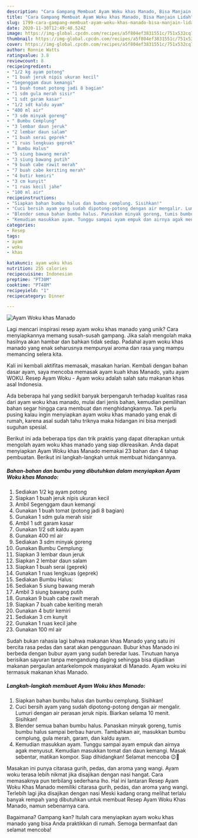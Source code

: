 ```yaml
---
description: "Cara Gampang Membuat Ayam Woku khas Manado, Bisa Manjain Lidah"
title: "Cara Gampang Membuat Ayam Woku khas Manado, Bisa Manjain Lidah"
slug: 1799-cara-gampang-membuat-ayam-woku-khas-manado-bisa-manjain-lidah
date: 2020-11-30T12:49:48.524Z
image: https://img-global.cpcdn.com/recipes/a5f804ef3831551c/751x532cq70/ayam-woku-khas-manado-foto-resep-utama.jpg
thumbnail: https://img-global.cpcdn.com/recipes/a5f804ef3831551c/751x532cq70/ayam-woku-khas-manado-foto-resep-utama.jpg
cover: https://img-global.cpcdn.com/recipes/a5f804ef3831551c/751x532cq70/ayam-woku-khas-manado-foto-resep-utama.jpg
author: Ronnie Watts
ratingvalue: 3.8
reviewcount: 8
recipeingredient:
- "1/2 kg ayam potong"
- "1 buah jeruk nipis ukuran kecil"
- "Segenggam daun kemangi"
- "1 buah tomat potong jadi 8 bagian"
- "1 sdm gula merah sisir"
- "1 sdt garam kasar"
- "1/2 sdt kaldu ayam"
- "400 ml air"
- "3 sdm minyak goreng"
- " Bumbu Cemplung"
- "3 lembar daun jeruk"
- "2 lembar daun salam"
- "1 buah serai geprek"
- "1 ruas lengkuas geprek"
- " Bumbu Halus"
- "5 siung bawang merah"
- "3 siung bawang putih"
- "9 buah cabe rawit merah"
- "7 buah cabe keriting merah"
- "4 butir kemiri"
- "3 cm kunyit"
- "1 ruas kecil jahe"
- "100 ml air"
recipeinstructions:
- "Siapkan bahan bumbu halus dan bumbu cemplung. Sisihkan!"
- "Cuci bersih ayam yang sudah dipotong-potong dengan air mengalir. Lumuri dengan air perasan jeruk nipis. Biarkan selama 10 menit. Sisihkan!"
- "Blender semua bahan bumbu halus. Panaskan minyak goreng, tumis bumbu halus sampai berbau harum. Tambahkan air, masukkan bumbu cemplung, gula merah, garam, dan kaldu ayam."
- "Kemudian masukkan ayam. Tunggu sampai ayam empuk dan airnya agak menyusut. Kemudian masukkan tomat dan daun kemangi. Masak sebentar, matikan kompor. Siap dihidangkan! Selamat mencoba 😉🤗"
categories:
- Resep
tags:
- ayam
- woku
- khas

katakunci: ayam woku khas 
nutrition: 255 calories
recipecuisine: Indonesian
preptime: "PT30M"
cooktime: "PT48M"
recipeyield: "1"
recipecategory: Dinner

---
```



![Ayam Woku khas Manado](https://img-global.cpcdn.com/recipes/a5f804ef3831551c/751x532cq70/ayam-woku-khas-manado-foto-resep-utama.jpg)

Lagi mencari inspirasi resep ayam woku khas manado yang unik? Cara menyiapkannya memang susah-susah gampang. Jika salah mengolah maka hasilnya akan hambar dan bahkan tidak sedap. Padahal ayam woku khas manado yang enak seharusnya mempunyai aroma dan rasa yang mampu memancing selera kita.

Kali ini kembali aktifitas memasak, masakan harian. Kembali dengan bahan dasar ayam, saya mencoba memasak ayam kuah khas Manado, yaitu ayam WOKU. Resep Ayam Woku - Ayam woku adalah salah satu makanan khas asal Indonesia.

Ada beberapa hal yang sedikit banyak berpengaruh terhadap kualitas rasa dari ayam woku khas manado, mulai dari jenis bahan, kemudian pemilihan bahan segar hingga cara membuat dan menghidangkannya. Tak perlu pusing kalau ingin menyiapkan ayam woku khas manado yang enak di rumah, karena asal sudah tahu triknya maka hidangan ini bisa menjadi suguhan spesial.


Berikut ini ada beberapa tips dan trik praktis yang dapat diterapkan untuk mengolah ayam woku khas manado yang siap dikreasikan. Anda dapat menyiapkan Ayam Woku khas Manado memakai 23 bahan dan 4 tahap pembuatan. Berikut ini langkah-langkah untuk membuat hidangannya.

<!--inarticleads1-->

##### Bahan-bahan dan bumbu yang dibutuhkan dalam menyiapkan Ayam Woku khas Manado:

1. Sediakan 1/2 kg ayam potong
1. Siapkan 1 buah jeruk nipis ukuran kecil
1. Ambil Segenggam daun kemangi
1. Gunakan 1 buah tomat (potong jadi 8 bagian)
1. Gunakan 1 sdm gula merah sisir
1. Ambil 1 sdt garam kasar
1. Gunakan 1/2 sdt kaldu ayam
1. Gunakan 400 ml air
1. Sediakan 3 sdm minyak goreng
1. Gunakan  Bumbu Cemplung:
1. Siapkan 3 lembar daun jeruk
1. Siapkan 2 lembar daun salam
1. Siapkan 1 buah serai (geprek)
1. Gunakan 1 ruas lengkuas (geprek)
1. Sediakan  Bumbu Halus:
1. Sediakan 5 siung bawang merah
1. Ambil 3 siung bawang putih
1. Gunakan 9 buah cabe rawit merah
1. Siapkan 7 buah cabe keriting merah
1. Gunakan 4 butir kemiri
1. Sediakan 3 cm kunyit
1. Gunakan 1 ruas kecil jahe
1. Gunakan 100 ml air


Sudah bukan rahasia lagi bahwa makanan khas Manado yang satu ini bercita rasa pedas dan sarat akan penggunaan. Bubur khas Manado ini berbeda dengan bubur ayam yang sudah beredar luas. Tinutuan hanya berisikan sayuran tanpa mengandung daging sehingga bisa dijadikan makanan pergaulan antarkelompok masyarakat di Manado. Ayam woku ini termasuk makanan khas Manado. 

<!--inarticleads2-->

##### Langkah-langkah membuat Ayam Woku khas Manado:

1. Siapkan bahan bumbu halus dan bumbu cemplung. Sisihkan!
1. Cuci bersih ayam yang sudah dipotong-potong dengan air mengalir. Lumuri dengan air perasan jeruk nipis. Biarkan selama 10 menit. Sisihkan!
1. Blender semua bahan bumbu halus. Panaskan minyak goreng, tumis bumbu halus sampai berbau harum. Tambahkan air, masukkan bumbu cemplung, gula merah, garam, dan kaldu ayam.
1. Kemudian masukkan ayam. Tunggu sampai ayam empuk dan airnya agak menyusut. Kemudian masukkan tomat dan daun kemangi. Masak sebentar, matikan kompor. Siap dihidangkan! Selamat mencoba 😉🤗


Masakan ini punya citarasa gurih, pedas, dan aroma yang wangi. Ayam woku terasa lebih nikmat jika disajikan dengan nasi hangat. Cara memasaknya pun terbilang sederhana lho. Hal ini lantaran Resep Ayam Woku Khas Manado memiliki citarasa gurih, pedas, dan aroma yang wangi. Terlebih lagi jika disajikan dengan nasi Meski kadang orang melihat terlalu banyak rempah yang dibutuhkan untuk membuat Resep Ayam Woku Khas Manado, namun sebenarnya cara. 

Bagaimana? Gampang kan? Itulah cara menyiapkan ayam woku khas manado yang bisa Anda praktikkan di rumah. Semoga bermanfaat dan selamat mencoba!
